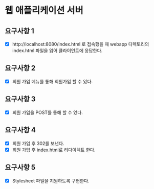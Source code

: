 # 웹 애플리케이션 서버

## 요구사항 1
- [x] http://localhost:8080/index.html 로 접속했을 때 webapp 디렉토리의 index.html 파일을 읽어 클라이언트에 응답한다.

## 요구사항 2
- [x] 회원 가입 메뉴를 통해 회원가입 할 수 있다.

## 요구사항 3
- [x] 회원 가입을 POST를 통해 할 수 있다.

## 요구사항 4
- [x] 회원 가입 후 302를 보낸다.
- [x] 회원 가입 후 index.html로 리다이렉트 한다.

## 요구사항 5
- [x] Stylesheet 파일을 지원하도록 구현한다. 

